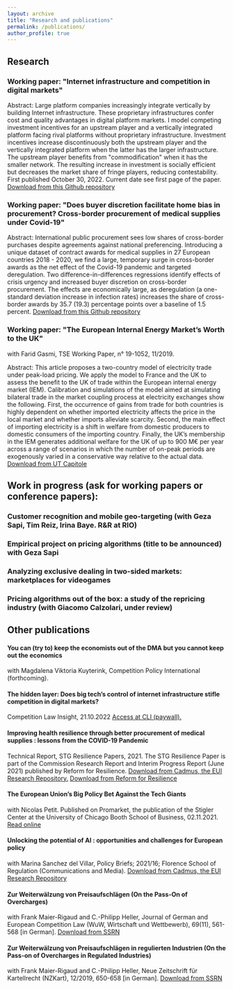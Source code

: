 ```yaml
---
layout: archive
title: "Research and publications"
permalink: /publications/
author_profile: true
---
```


<!-- {% if author.googlescholar %}
  You can also find my articles on <u><a href="{{author.googlescholar}}">my Google Scholar profile</a>.</u>
{% endif %}

{% include base_path %}

{% for post in site.publications reversed %}
  {% include archive-single.html %}
{% endfor %}
-->
## Research

### Working paper: "Internet infrastructure and competition in digital markets"
Abstract: Large platform companies increasingly integrate vertically by building Internet infrastructure. These proprietary infrastructures confer cost and quality advantages in digital platform markets. I model competing investment incentives for an upstream player and a vertically integrated platform facing rival platforms without proprietary infrastructure. Investment incentives increase discontinuously both the upstream player and the vertically integrated platform when the latter has the larger infrastructure. The upstream player benefits from "commodification" when it has the smaller network. The resulting increase in investment is socially efficient but decreases the market share of fringe players, reducing contestability. First published October 30, 2022. Current date see first page of the paper.
<a href="https://github.com/PhilipHanspach/philiphanspach.github.io/tree/master/files/infrastructure.pdf" download> Download from this Github repository</a> 

### Working paper: "Does buyer discretion facilitate home bias in procurement? Cross-border procurement of medical supplies under Covid-19"
Abstract: International public procurement sees low shares of cross-border purchases despite agreements against national preferencing. Introducing a unique dataset of contract awards for medical supplies in 27 European countries 2018 - 2020, we find a large, temporary surge in cross-border awards as the net effect of the Covid-19 pandemic and targeted deregulation. Two difference-in-differences regressions identify effects of crisis urgency and increased buyer discretion on cross-border procurement. The effects are economically large, as deregulation (a one-standard deviation increase in infection rates) increases the share of cross-border awards by 35.7 (19.3) percentage points over a baseline of 1.5 percent.
<a href="https://github.com/PhilipHanspach/philiphanspach.github.io/tree/master/files/procurement.pdf" download>Download from this Github repository</a>

###  Working paper: "The European Internal Energy Market’s Worth to the UK"
with Farid Gasmi, TSE Working Paper, n° 19-1052, 11/2019. 

Abstract: This article proposes a two-country model of electricity trade under peak-load pricing. We apply the model to France and the UK to assess the benefit to the UK of trade within the European internal energy market (IEM). Calibration and simulations of the model aimed at simulating bilateral trade in the market coupling process at electricity exchanges show the following. First, the occurrence of gains from trade for both countries is highly dependent on whether imported electricity affects the price in the local market and whether imports alleviate scarcity. Second, the main effect of importing electricity is a shift in welfare from domestic producers to domestic consumers of the importing country. Finally, the UK’s membership in the IEM generates additional welfare for the UK of up to 900 M€ per year across a range of scenarios in which the number of on-peak periods are exogenously varied in a conservative way relative to the actual data.
<a href="http://publications.ut-capitole.fr/33483/1/wp_tse_1052.pdf" download>Download from UT Capitole</a> 

## Work in progress (ask for working papers or conference papers):

### Customer recognition and mobile geo-targeting (with Geza Sapi, Tim Reiz, Irina Baye. R&R at RIO)
### Empirical project on pricing algorithms (title to be announced) with Geza Sapi
### Analyzing exclusive dealing in two-sided markets: marketplaces for videogames
### Pricing algorithms out of the box: a study of the repricing industry (with Giacomo Calzolari, under review)

## Other publications

#### You can (try to) keep the economists out of the DMA but you cannot keep out the economics 
with Magdalena Viktoria Kuyterink, Competition Policy International (forthcoming).

#### The hidden layer: Does big tech’s control of internet infrastructure stifle competition in digital markets?
Competition Law Insight, 21.10.2022 <a href="https://www.competitionlawinsight.com/competition-issues/the-hidden-layer-152729.htm" download>Access at CLI (paywall).</a> 

#### Improving health resilience through better procurement of medical supplies : lessons from the COVID-19 Pandemic
Technical Report, STG Resilience Papers, 2021. The STG Resilience Paper is part of the Commission Research Report and Interim Progress Report (June 2021) published by Reform for Resilience.
<a href="https://cadmus.eui.eu/handle/1814/71677" download>Download from Cadmus, the EUI Research Repository.</a> 
<a href="https://www.r4rx.org/research-submissions" download>Download from Reform for Resilience</a>

#### The European Union’s Big Policy Bet Against the Tech Giants
with Nicolas Petit. Published on Promarket, the publication of the Stigler Center at the University of Chicago Booth School of Business, 02.11.2021.
<a href="https://promarket.org/2021/11/02/the-european-unions-big-policy-bet-against-the-tech-giants/" download>Read online</a>

#### Unlocking the potential of AI : opportunities and challenges for European policy
with Marina Sanchez del Villar, Policy Briefs; 2021/16; Florence School of Regulation (Communications and Media).
<a href="https://cadmus.eui.eu/handle/1814/71601" download>Download from Cadmus, the EUI Research Repository</a>

#### Zur Weiterwälzung von Preisaufschlägen (On the Pass-On of Overcharges)
with Frank Maier-Rigaud and C.-Philipp Heller, Journal of German and European Competition Law (WuW, Wirtschaft und Wettbewerb), 69(11), 561-568 [in German]. 
<a href="https://papers.ssrn.com/abstract=3426049" download>Download from SSRN</a>

#### Zur Weiterwälzung von Preisaufschlägen in regulierten Industrien (On the Pass-on of Overcharges in Regulated Industries) 
with Frank Maier-Rigaud and C.-Philipp Heller, Neue Zeitschrift für Kartellrecht (NZKart), 12/2019, 650-658 [in German]. 
<a href="https://papers.ssrn.com/abstract=3439294" download>Download from SSRN</a>

